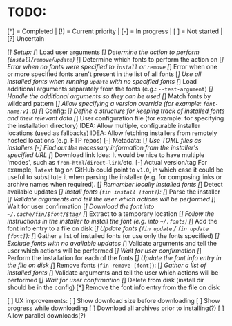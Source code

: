 # TODO:

[*] = Completed | [!] = Current priority | [-] = In progress | [ ] = Not started | [?] Uncertain

[*] Setup:
    [*] Load user arguments
        [*] Determine the action to perform (`install`/`remove`/`update`)
        [*] Determine which fonts to perform the action on
            [*] Error when no fonts were specified to `install` or `remove`
            [*] Error when one or more specified fonts aren't present in the list of all fonts
            [*] Use all installed fonts when running `update` with no specified fonts
        [*] Load additional arguments separately from the fonts (e.g.: `--test-argument`)
            [*] Handle the additional arguments so they can be used
        [*] Match fonts by wildcard pattern
        [*] Allow specifying a version override (for example: `font-name:v1.0`)
[*] Config:
    [*] Define a structure for keeping track of installed fonts and their relevant data
    [*] User configuration file (for example: for specifying the installation directory)
        IDEA: Allow multiple, configurable installer locations (used as fallbacks)
        IDEA: Allow fetching installers from remotely hosted locations (e.g. FTP repos)
[-] Metadata:
    [*] Use TOML files as installers
    [-] Find out the necessary information from the installer's specified URL
        [*] Download link
            Idea: It would be nice to have multiple 'modes', such as
                  `from-html`/`direct-link`/etc.
        [-] Actual version/tag
            For example, `latest` tag on GitHub could point to `v1.0`, in which case it
            could be useful to substitute it when parsing the installer (e.g. for composing
            links or archive names when required).
    [*] Remember locally installed fonts
    [*] Detect available updates
[*] Install fonts (`fin install [font]`):
    [*] Parse the installer
    [*] Validate arguments and tell the user which actions will be performed
    [*] Wait for user confirmation
    [*] Download the font into `~/.cache/fin/$font/$tag/`
    [*] Extract to a temporary location
    [*] Follow the instructions in the installer to install the font (e.g. into `~/.fonts`)
    [*] Add the font info entry to a file on disk
[*] Update fonts (`fin update` / `fin update [font]`):
    [*] Gather a list of installed fonts (or use only the fonts specified)
    [*] Exclude fonts with no available updates
    [*] Validate arguments and tell the user which actions will be performed
    [*] Wait for user confirmation
    [*] Perform the installation for each of the fonts
    [*] Update the font info entry in the file on disk
[*] Remove fonts (`fin remove [font]`):
    [*] Gather a list of installed fonts
    [*] Validate arguments and tell the user which actions will be performed
    [*] Wait for user confirmation
    [*] Delete from disk (install dir should be in the config)
    [*] Remove the font info entry from the file on disk

[ ] UX improvements:
    [ ] Show download size before downloading
    [ ] Show progress while downloading
    [ ] Download all archives prior to installing(?)
        [ ] Allow parallel downloads(?)
